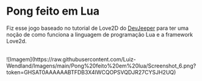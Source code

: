 # Pong feito em Lua 
Fiz esse jogo baseado no tutorial de Love2D do [DevJeeper](https://github.com/Jeepzor) para ter uma noção de como funciona a linguagem de programação Lua e a framework Love2d.

<br>
![Imagem](https://raw.githubusercontent.com/Luiz-Wendland/Imagens/main/Pong%20feito%20em%20lua/Screenshot_6.png?token=GHSAT0AAAAAABTFDB3X4IWCQOPSVQDJR27CYSJH2UQ)
